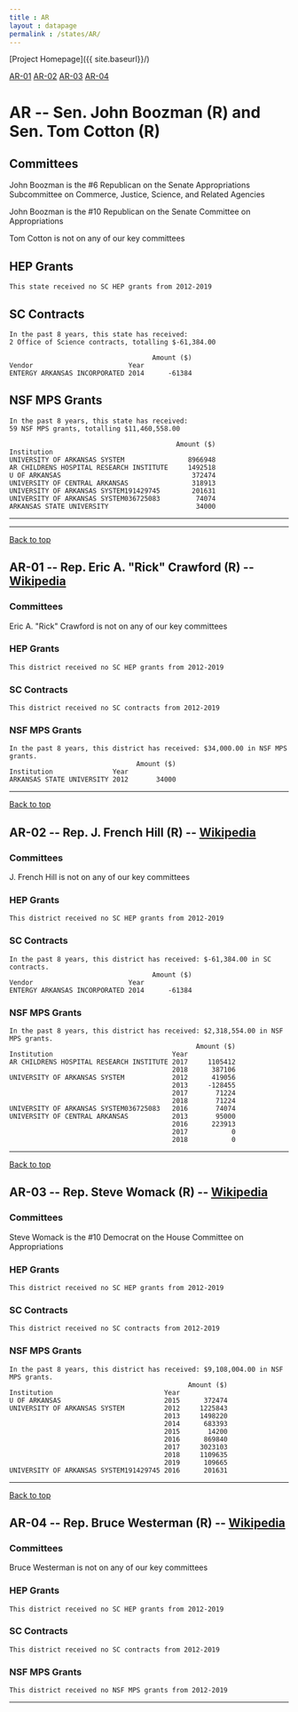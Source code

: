 ```yaml
---
title : AR
layout : datapage
permalink : /states/AR/
---
```

<a name="top"></a>
[Project Homepage]({{ site.baseurl}}/)


[AR-01](#AR-01)  [AR-02](#AR-02)  [AR-03](#AR-03)  [AR-04](#AR-04)  

# AR -- Sen. John Boozman (R) and  Sen. Tom Cotton (R)
## Committees
John Boozman is the #6 Republican on the Senate Appropriations Subcommittee on Commerce, Justice, Science, and Related Agencies 

John Boozman is the #10 Republican on the Senate Committee on Appropriations 

Tom Cotton is not on any of our key committees 

## HEP Grants
```
This state received no SC HEP grants from 2012-2019
```
## SC Contracts
```
In the past 8 years, this state has received:
2 Office of Science contracts, totalling $-61,384.00
 
                                    Amount ($)
Vendor                        Year            
ENTERGY ARKANSAS INCORPORATED 2014      -61384
```
## NSF MPS Grants
```
In the past 8 years, this state has received:
59 NSF MPS grants, totalling $11,460,558.00
 
                                          Amount ($)
Institution                                         
UNIVERSITY OF ARKANSAS SYSTEM                8966948
AR CHILDRENS HOSPITAL RESEARCH INSTITUTE     1492518
U OF ARKANSAS                                 372474
UNIVERSITY OF CENTRAL ARKANSAS                318913
UNIVERSITY OF ARKANSAS SYSTEM191429745        201631
UNIVERSITY OF ARKANSAS SYSTEM036725083         74074
ARKANSAS STATE UNIVERSITY                      34000
```
---
---
<a name="AR-01"></a>
[Back to top](#top)
## AR-01 -- Rep. Eric A. "Rick" Crawford (R) -- [Wikipedia](https://en.wikipedia.org/wiki/AR-01)
### Committees
Eric A. "Rick" Crawford is not on any of our key committees 

### HEP Grants
```
This district received no SC HEP grants from 2012-2019
```
### SC Contracts
```
This district received no SC contracts from 2012-2019
```
### NSF MPS Grants
```
In the past 8 years, this district has received: $34,000.00 in NSF MPS grants.
                                Amount ($)
Institution               Year            
ARKANSAS STATE UNIVERSITY 2012       34000
```
---
<a name="AR-02"></a>
[Back to top](#top)
## AR-02 -- Rep. J. French Hill (R) -- [Wikipedia](https://en.wikipedia.org/wiki/AR-02)
### Committees
J. French Hill is not on any of our key committees 

### HEP Grants
```
This district received no SC HEP grants from 2012-2019
```
### SC Contracts
```
In the past 8 years, this district has received: $-61,384.00 in SC contracts.
                                    Amount ($)
Vendor                        Year            
ENTERGY ARKANSAS INCORPORATED 2014      -61384
```
### NSF MPS Grants
```
In the past 8 years, this district has received: $2,318,554.00 in NSF MPS grants.
                                               Amount ($)
Institution                              Year            
AR CHILDRENS HOSPITAL RESEARCH INSTITUTE 2017     1105412
                                         2018      387106
UNIVERSITY OF ARKANSAS SYSTEM            2012      419056
                                         2013     -128455
                                         2017       71224
                                         2018       71224
UNIVERSITY OF ARKANSAS SYSTEM036725083   2016       74074
UNIVERSITY OF CENTRAL ARKANSAS           2013       95000
                                         2016      223913
                                         2017           0
                                         2018           0
```
---
<a name="AR-03"></a>
[Back to top](#top)
## AR-03 -- Rep. Steve Womack (R) -- [Wikipedia](https://en.wikipedia.org/wiki/AR-03)
### Committees
Steve Womack is the #10 Democrat on the House Committee on Appropriations 

### HEP Grants
```
This district received no SC HEP grants from 2012-2019
```
### SC Contracts
```
This district received no SC contracts from 2012-2019
```
### NSF MPS Grants
```
In the past 8 years, this district has received: $9,108,004.00 in NSF MPS grants.
                                             Amount ($)
Institution                            Year            
U OF ARKANSAS                          2015      372474
UNIVERSITY OF ARKANSAS SYSTEM          2012     1225843
                                       2013     1498220
                                       2014      683393
                                       2015       14200
                                       2016      869840
                                       2017     3023103
                                       2018     1109635
                                       2019      109665
UNIVERSITY OF ARKANSAS SYSTEM191429745 2016      201631
```
---
<a name="AR-04"></a>
[Back to top](#top)
## AR-04 -- Rep. Bruce Westerman (R) -- [Wikipedia](https://en.wikipedia.org/wiki/AR-04)
### Committees
Bruce Westerman is not on any of our key committees 

### HEP Grants
```
This district received no SC HEP grants from 2012-2019
```
### SC Contracts
```
This district received no SC contracts from 2012-2019
```
### NSF MPS Grants
```
This district received no NSF MPS grants from 2012-2019
```
---
